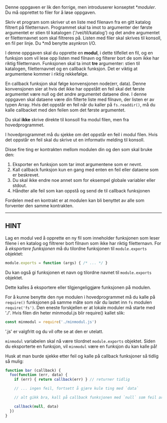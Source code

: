 Denne oppgaven er lik den forrige, men introduserer konseptet **moduler*. Du må opprettet to filer for å løse oppgaven.

Skriv et program som skriver ut en liste med filenavn fra en gitt katalog filtrert på filetternavn. Programmet skal ta imot to argumenter der første argumentet er stien til katalogen ('/vei/til/katalog') og det andre argumentet er filetternavnet som skal filtreres på. Listen med filer skal skrives til konsoll, en fil per linje. Du **må* benytte asynkron I/O.

I denne oppgaven skal du opprette en **modul**, i dette tilfellet en fil, og en funksjon som vil lese opp listen med filnavn og filterer bort de som ikke har riktig filetternavn. Funksjonen skal ta imot **tre** argumenter: stien til katalogen, filetternavnet og en callback funksjon. Det er viktig at argumentene kommer i riktig rekkefølge.

En callback funksjon skal følge konvensjonen node(err, data). Denne konvensjonen sier at hvis det ikke har oppstått en feil skal det første argumentet være null og det andre argumentet dataene dine. I denne oppgaven skal dataene være din filterte liste med filnavn, der listen er av typen Array. Hvis det oppstår en feil når du kaller på `fs.readdir()`, må du kalle callbacket med den feilen som det første argumentet.

Du skal **ikke** skrive direkte til konsoll fra modul filen, men fra hovedprogrammet.

I hovedprogrammet må du sjekke om det oppstår en feil i modul filen. Hvis det oppstår en feil skal du skrive ut en informativ melding til konsoll.

Disse fire ting er kontrakten mellom modulen din og den som skal bruke den:
1. Eksporter en funksjon som tar imot argumentene som er nevnt.
2. Kall callback funksjon kun en gang med enten en feil eller dataene som er beskrevet.
3. Du skal ikke endre noe annet som for eksempel globale variabler eller stdout.
4. Håndter alle feil som kan oppstå og send de til callback funksjonen

Fordelen med en kontrakt er at modulen kan bli benyttet av alle som forventer den samme kontrakten.

----------------------------------------------------------------------
## HINT

Lag en modul ved å opprette en ny fil som inneholder funksjonen som leser filene i en katalog og filtrerer bort filnavn som ikke har riktig filetternavn. For å *eksportere* *funksjonen* må du tilordne funksjonen til `module.exports` objektet:

```js
module.exports = function (args) { /* ... */ }
```

Du kan også gi funksjonen et navn og tilordne navnet til `module.exports` objektet.

Dette kalles å eksportere eller tilgjengeliggjøre funksjonen på modulen.

For å kunne benytte den nye modulen i hovedprogrammet må du kalle på `require()` funksjonen på samme måte som når du lastet inn `fs` modulen `require('fs')`. Den eneste forskjellen er at lokale moduler må starte med './'. Hvis filen din heter minmodul.js blir require() kallet slik:

```js
const minmodul = require('./minmodul.js')
```

'.js' er valgfritt og du vil ofte se at den er utelatt.

`minmodul` variabelen skal nå være tilordnet `module.exports` objektet. Siden du eksporterte en funksjon, vil `minmodul` være en funksjon du kan kalle på!

Husk at man burde sjekke etter feil og kalle på callback funksjoner så tidlig så mulig:

```js
function bar (callback) {
  foo(function (err, data) {
    if (err) { return callback(err) } // returner tidlig

    // ... ingen feil, fortsett å gjøre kule ting med `data`

    // alt gikk bra, kall på callback funksjonen med `null` som feil argument

    callback(null, data)
  })
}
```
